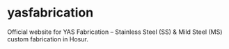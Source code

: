 # yasfabrication
Official website for YAS Fabrication – Stainless Steel (SS) &amp; Mild Steel (MS) custom fabrication in Hosur.

